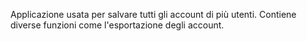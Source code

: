 Applicazione usata per salvare tutti gli account di più utenti. Contiene diverse funzioni come l'esportazione degli account.
